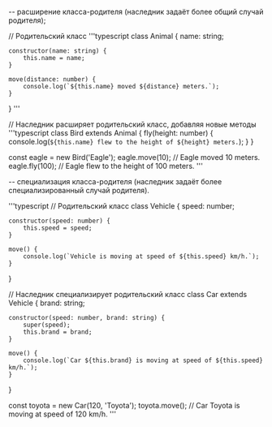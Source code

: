 -- расширение класса-родителя (наследник задаёт более общий случай родителя);

// Родительский класс
'''typescript
class Animal {
    name: string;

    constructor(name: string) {
        this.name = name;
    }

    move(distance: number) {
        console.log(`${this.name} moved ${distance} meters.`);
    }
}
'''

// Наследник расширяет родительский класс, добавляя новые методы
'''typescript
class Bird extends Animal {
    fly(height: number) {
        console.log(`${this.name} flew to the height of ${height} meters.`);
    }
}

const eagle = new Bird('Eagle');
eagle.move(10);  // Eagle moved 10 meters.
eagle.fly(100);  // Eagle flew to the height of 100 meters.
'''

-- специализация класса-родителя (наследник задаёт более специализированный случай родителя).

'''typescript
// Родительский класс
class Vehicle {
    speed: number;

    constructor(speed: number) {
        this.speed = speed;
    }

    move() {
        console.log(`Vehicle is moving at speed of ${this.speed} km/h.`);
    }
}

// Наследник специализирует родительский класс
class Car extends Vehicle {
    brand: string;

    constructor(speed: number, brand: string) {
        super(speed);
        this.brand = brand;
    }

    move() {
        console.log(`Car ${this.brand} is moving at speed of ${this.speed} km/h.`);
    }
}

const toyota = new Car(120, 'Toyota');
toyota.move();  // Car Toyota is moving at speed of 120 km/h.
'''